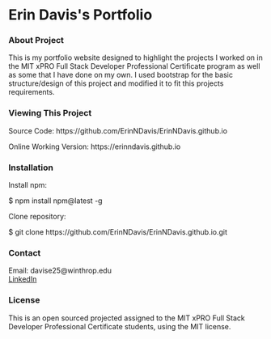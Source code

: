 <h1> Erin Davis's Portfolio </h1>

<h3> About Project </h3>
  <p> This is my portfolio website designed to highlight the projects I worked on in the MIT xPRO Full Stack Developer Professional Certificate program as well as some that I have done on my own. I used bootstrap for the basic structure/design of this project and modified it to fit this projects requirements. </p> 

<h3> Viewing This Project </h3>
  <p> Source Code: https://github.com/ErinNDavis/ErinNDavis.github.io </p>
  <p> Online Working Version: https://erinndavis.github.io </p>
  
<h3> Installation </h3>
  
  <p> Install npm: </p>
  <p> $ npm install npm@latest -g </p>
  <p> Clone repository: </p> 
  <p> $ git clone https://github.com/ErinNDavis/ErinNDavis.github.io.git </p>

<h3> Contact </h3>

  <p> Email: davise25@winthrop.edu </br>
      <a href="https://www.linkedin.com/in/erin-davis-7188211a5/"> LinkedIn </a>

<h3> License </h3>

  <p> This is an open sourced projected assigned to the MIT xPRO Full Stack Developer Professional Certificate students, using the MIT license. </p>
